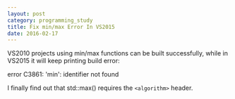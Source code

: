 ```yaml
---
layout: post
category: programming_study
title: Fix min/max Error In VS2015
date: 2016-02-17
---
```


VS2010 projects using min/max functions can be built successfully, 
while in VS2015 it will keep printing build error:

error C3861: 'min': identifier not found

I finally find out that std::max() requires the `<algorithm>` header.
